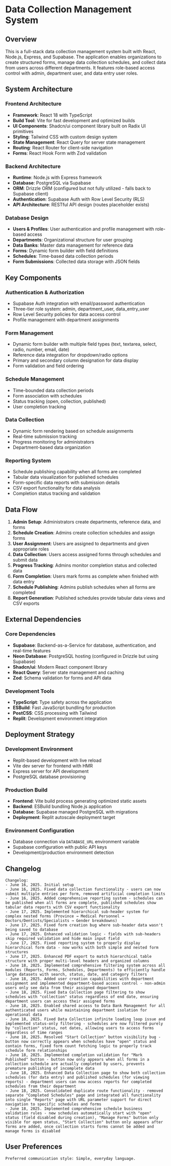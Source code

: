 # Data Collection Management System

## Overview

This is a full-stack data collection management system built with React, Node.js, Express, and Supabase. The application enables organizations to create structured forms, manage data collection schedules, and collect data from users across different departments. It features role-based access control with admin, department user, and data entry user roles.

## System Architecture

### Frontend Architecture
- **Framework**: React 18 with TypeScript
- **Build Tool**: Vite for fast development and optimized builds
- **UI Components**: Shadcn/ui component library built on Radix UI primitives
- **Styling**: Tailwind CSS with custom design system
- **State Management**: React Query for server state management
- **Routing**: React Router for client-side navigation
- **Forms**: React Hook Form with Zod validation

### Backend Architecture
- **Runtime**: Node.js with Express framework
- **Database**: PostgreSQL via Supabase
- **ORM**: Drizzle ORM (configured but not fully utilized - falls back to Supabase client)
- **Authentication**: Supabase Auth with Row Level Security (RLS)
- **API Architecture**: RESTful API design (routes placeholder exists)

### Database Design
- **Users & Profiles**: User authentication and profile management with role-based access
- **Departments**: Organizational structure for user grouping
- **Data Banks**: Master data management for reference data
- **Forms**: Dynamic form builder with field definitions
- **Schedules**: Time-based data collection periods
- **Form Submissions**: Collected data storage with JSON fields

## Key Components

### Authentication & Authorization
- Supabase Auth integration with email/password authentication
- Three-tier role system: admin, department_user, data_entry_user
- Row Level Security policies for data access control
- Profile management with department assignments

### Form Management
- Dynamic form builder with multiple field types (text, textarea, select, radio, number, email, date)
- Reference data integration for dropdown/radio options
- Primary and secondary column designation for data display
- Form validation and field ordering

### Schedule Management
- Time-bounded data collection periods
- Form association with schedules
- Status tracking (open, collection, published)
- User completion tracking

### Data Collection
- Dynamic form rendering based on schedule assignments
- Real-time submission tracking
- Progress monitoring for administrators
- Department-based data organization

### Reporting System
- Schedule publishing capability when all forms are completed
- Tabular data visualization for published schedules
- Form-specific data reports with submission details
- CSV export functionality for data analysis
- Completion status tracking and validation

## Data Flow

1. **Admin Setup**: Administrators create departments, reference data, and forms
2. **Schedule Creation**: Admins create collection schedules and assign forms
3. **User Assignment**: Users are assigned to departments and given appropriate roles
4. **Data Collection**: Users access assigned forms through schedules and submit data
5. **Progress Tracking**: Admins monitor completion status and collected data
6. **Form Completion**: Users mark forms as complete when finished with data entry
7. **Schedule Publishing**: Admins publish schedules when all forms are completed
8. **Report Generation**: Published schedules provide tabular data views and CSV exports

## External Dependencies

### Core Dependencies
- **Supabase**: Backend-as-a-Service for database, authentication, and real-time features
- **Neon Database**: PostgreSQL hosting (configured in Drizzle but using Supabase)
- **Shadcn/ui**: Modern React component library
- **React Query**: Server state management and caching
- **Zod**: Schema validation for forms and API data

### Development Tools
- **TypeScript**: Type safety across the application
- **ESBuild**: Fast JavaScript bundling for production
- **PostCSS**: CSS processing with Tailwind
- **Replit**: Development environment integration

## Deployment Strategy

### Development Environment
- Replit-based development with live reload
- Vite dev server for frontend with HMR
- Express server for API development
- PostgreSQL database provisioning

### Production Build
- **Frontend**: Vite build process generating optimized static assets
- **Backend**: ESBuild bundling Node.js application
- **Database**: Supabase managed PostgreSQL with migrations
- **Deployment**: Replit autoscale deployment target

### Environment Configuration
- Database connection via `DATABASE_URL` environment variable
- Supabase configuration with public API keys
- Development/production environment detection

## Changelog

```
Changelog:
- June 16, 2025. Initial setup
- June 16, 2025. Fixed data collection functionality - users can now submit multiple entries per form, removed artificial completion limits
- June 16, 2025. Added comprehensive reporting system - schedules can be published when all forms are complete, published schedules show tabular data reports with CSV export functionality
- June 17, 2025. Implemented hierarchical sub-header system for complex nested forms (Province → Medical Personnel → Doctors/Dentists/Specialists → Gender breakdowns)
- June 17, 2025. Fixed form creation bug where sub-header data wasn't being saved to database
- June 17, 2025. Enhanced validation logic - fields with sub-headers skip required validation and hide main input field
- June 17, 2025. Fixed reporting system to properly display hierarchical form data - now works with both simple and nested form structures
- June 17, 2025. Enhanced PDF export to match hierarchical table structure with proper multi-level headers and organized columns
- June 18, 2025. Implemented comprehensive filtering system across all modules (Reports, Forms, Schedules, Departments) to efficiently handle large datasets with search, status, date, and category filters
- June 18, 2025. Added user creation capabilities with department assignment and implemented department-based access control - non-admin users only see data from their assigned department
- June 18, 2025. Fixed Data Collection page filtering to show schedules with "collection" status regardless of end date, ensuring department users can access their assigned forms
- June 18, 2025. Enabled shared access to Data Bank Management for all authenticated users while maintaining department isolation for operational data
- June 18, 2025. Fixed Data Collection infinite loading loop issue and implemented status-only filtering - schedules are now filtered purely by "collection" status, not dates, allowing users to access forms regardless of time ranges
- June 18, 2025. Resolved "Start Collection" button visibility bug - button now correctly appears when schedules have "open" status and contain forms, fixed form count fetching logic to properly track schedule form relationships
- June 18, 2025. Implemented completion validation for "Mark Published" button - button now only appears when all forms in a collection schedule are actually completed by users, prevents premature publishing of incomplete data
- June 18, 2025. Enhanced Data Collection page to show both collection schedules (for data entry) and published schedules (for viewing reports) - department users can now access reports for completed schedules from their department
- June 18, 2025. Consolidated duplicate route functionality - removed separate "Completed Schedules" page and integrated all functionality into single "Reports" page with URL parameter support for direct navigation to specific schedules and forms
- June 18, 2025. Implemented comprehensive schedule business validation rules - new schedules automatically start with "open" status (field disabled during creation), "Manage Forms" button only visible for open status, "Start Collection" button only appears after forms are added, once collection starts forms cannot be added and manage forms is disabled
```

## User Preferences

```
Preferred communication style: Simple, everyday language.
```